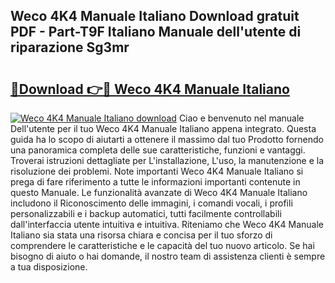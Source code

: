 ## Weco 4K4 Manuale Italiano Download gratuit PDF - Part-T9F Italiano Manuale dell'utente di riparazione Sg3mr

# <h2><a href="http://dfecp4.blite.top/?on=Weco+4K4+Manuale+Italiano">🔗Download 👉🔴 Weco 4K4 Manuale Italiano</a></h2>

[![Weco 4K4 Manuale Italiano download](https://i.imgur.com/lujVjoI.png)](http://dfecp4.blite.top/?on=Weco+4K4+Manuale+Italiano)
Ciao e benvenuto nel manuale Dell'utente per il tuo Weco 4K4 Manuale Italiano appena integrato. Questa guida ha lo scopo di aiutarti a ottenere il massimo dal tuo Prodotto fornendo una panoramica completa delle sue caratteristiche, funzioni e vantaggi. Troverai istruzioni dettagliate per L'installazione, L'uso, la manutenzione e la risoluzione dei problemi. Note importanti Weco 4K4 Manuale Italiano si prega di fare riferimento a tutte le informazioni importanti contenute in questo Manuale. Le funzionalità avanzate di Weco 4K4 Manuale Italiano includono il Riconoscimento delle immagini, i comandi vocali, i profili personalizzabili e i backup automatici, tutti facilmente controllabili dall'interfaccia utente intuitiva e intuitiva. Riteniamo che Weco 4K4 Manuale Italiano sia stata una risorsa chiara e concisa per il tuo sforzo di comprendere le caratteristiche e le capacità del tuo nuovo articolo. Se hai bisogno di aiuto o hai domande, il nostro team di assistenza clienti è sempre a tua disposizione.
